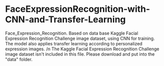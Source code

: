 # FaceExpressionRecognition-with-CNN-and-Transfer-Learning
Face_Expression_Recognition. Based on data base Kaggle Facial Expression Recognition Challenge image dataset, using CNN for training. The model also applies transfer learning according to personalized expression images.
/n The Kaggle Facial Expression Recognition Challenge image dataset isn't included in this file. Please download and put into the "data" folder.
